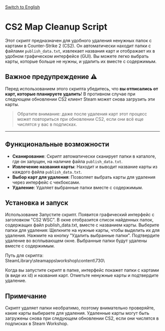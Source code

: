 [Switch to English](https://github.com/N1k3YB/CS2-WorkShop-Cleaner/blob/main/readme_en.md)

# CS2 Map Cleanup Script

Этот скрипт предназначен для удобного удаления ненужных папок с картами в Counter-Strike 2 (CS2). Он автоматически находит папки с файлами `publish_data.txt`, извлекает названия карт и отображает их в удобном графическом интерфейсе (GUI). Вы можете легко выбрать карты, которые больше не нужны, и удалить их вместе с содержимым.

## Важное предупреждение ⚠️
Перед использованием этого скрипта убедитесь, что **вы отписались от карт, которые планируете удалить**! В противном случае при следующем обновлении CS2 клиент Steam может снова загрузить эти карты.

> Обратите внимание: даже после удаления карт этот процесс может повториться при обновлении CS2, если они всё еще числятся у вас в подписках.

---

## Функциональные возможности
- **Сканирование**: Скрипт автоматически сканирует папки в каталоге, где он запущен, на наличие файла `publish_data.txt`.
- **Извлечение названия карты**: Находит и выводит название карты из каждого файла `publish_data.txt`.
- **Выбор карт для удаления**: Позволяет выбрать карты для удаления через интерфейс с чекбоксами.
- **Удаление**: Удаляет выбранные папки вместе с содержимым.

## Установка и запуск

Использование
Запустите скрипт. Появится графический интерфейс с заголовком "CS2 WSC".
В окне отобразится список найденных папок, содержащих файл publish_data.txt, вместе с названием карты.
Выберите папки для удаления:
Щелкните на нужные карты, чтобы выделить их для удаления.
Нажмите на кнопку "Удалить выбранные папки".
Подтвердите удаление во всплывающем окне. Выбранные папки будут удалены вместе с содержимым.

Путь для скрипта:  
SteamLibrary\steamapps\workshop\content\730\  

Когда вы запустите скрипт в папке, интерфейс покажет папки с картами (в виде их id) и названия карт. Отметьте ненужные карты и подтвердите удаление.

## Примечание
Скрипт удаляет папки необратимо, поэтому внимательно проверяйте, какие карты выбираете для удаления. Удаленные карты могут быть загружены снова при следующем обновлении CS2, если они числятся в подписках в Steam Workshop.
